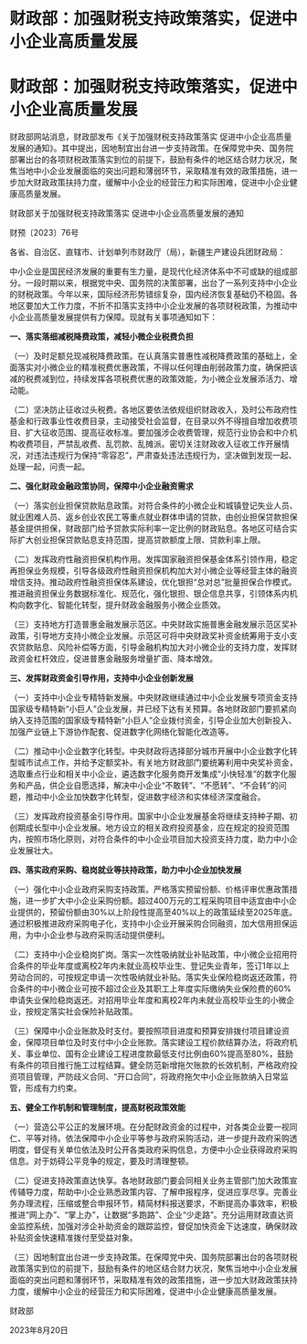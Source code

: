 # 财政部：加强财税支持政策落实，促进中小企业高质量发展

# 财政部：加强财税支持政策落实，促进中小企业高质量发展

财政部网站消息，财政部发布《关于加强财税支持政策落实
促进中小企业高质量发展的通知》。其中提出，因地制宜出台进一步支持政策。在保障党中央、国务院部署出台的各项财税政策落实到位的前提下，鼓励有条件的地区结合财力状况，聚焦当地中小企业发展面临的突出问题和薄弱环节，采取精准有效的政策措施，进一步加大财政政策扶持力度，缓解中小企业的经营压力和实际困难，促进中小企业健康高质量发展。

财政部关于加强财税支持政策落实 促进中小企业高质量发展的通知

财预〔2023〕76号

各省、自治区、直辖市、计划单列市财政厅（局），新疆生产建设兵团财政局：

中小企业是国民经济发展的重要有生力量，是现代化经济体系中不可或缺的组成部分。一段时期以来，根据党中央、国务院的决策部署，出台了一系列支持中小企业的财税政策。今年以来，国际经济形势错综复杂，国内经济恢复基础仍不稳固。各地区要加大工作力度，不折不扣落实支持中小企业发展的各项财税政策，为推动中小企业高质量发展提供有力保障。现就有关事项通知如下：

**一、落实落细减税降费政策，减轻小微企业税费负担**

（一）及时足额兑现减税降费政策。在认真落实普惠性减税降费政策的基础上，全面落实对小微企业的精准税费优惠政策，不得以任何理由削弱政策力度，确保把该减的税费减到位，持续发挥各项税费优惠的政策效能，为小微企业发展添活力、增动能。

（二）坚决防止征收过头税费。各地区要依法依规组织财政收入，及时公布政府性基金和行政事业性收费目录，主动接受社会监督，在目录以外不得擅自增加收费项目、扩大征收范围、提高征收标准。要加强涉企收费管理，规范行业协会和中介机构收费项目，严禁乱收费、乱罚款、乱摊派。密切关注财政收入征收工作开展情况，对违法违规行为保持“零容忍”，严肃查处违法违规行为，坚决做到发现一起、处理一起，问责一起。

**二、强化财政金融政策协同，保障中小企业融资需求**

（一）落实创业担保贷款贴息政策。对符合条件的小微企业和城镇登记失业人员、就业困难人员、返乡创业农民工等重点就业群体申请的贷款，由创业担保贷款担保基金提供担保，财政部门给予贷款实际利率一定比例的财政贴息。各地区可结合实际扩大创业担保贷款贴息支持范围，提高贷款额度上限、贷款利率上限。

（二）发挥政府性融资担保机构作用。发挥国家融资担保基金体系引领作用，稳定再担保业务规模，引导各级政府性融资担保机构加大对小微企业等经营主体的融资增信支持。推动政府性融资担保体系建设，优化银担“总对总”批量担保合作模式。推进融资担保业务数据标准化、规范化，强化银担、银企信息共享，引领体系内机构向数字化、智能化转型，提升财政金融服务小微企业质效。

（三）支持地方打造普惠金融发展示范区。中央财政实施普惠金融发展示范区奖补政策，引导地方支持小微企业发展。示范区可将中央财政奖补资金统筹用于支小支农贷款贴息、风险补偿等方面，引导金融机构加大对小微企业的支持力度，发挥财政资金杠杆效应，促进普惠金融服务增量扩面、降本增效。

**三、发挥财政资金引导作用，支持中小企业创新发展**

（一）支持中小企业专精特新发展。中央财政继续通过中小企业发展专项资金支持国家级专精特新“小巨人”企业发展，并已经下达有关预算。各地财政部门要抓紧向纳入支持范围的国家级专精特新“小巨人”企业拨付资金，引导企业加大创新投入、加强产业链上下游协作配套、促进数字化网络化智能化改造等。

（二）推动中小企业数字化转型。中央财政将选择部分城市开展中小企业数字化转型城市试点工作，并给予定额奖补。有关地方财政部门要统筹利用中央奖补资金，选取重点行业和相关中小企业，遴选数字化服务商开发集成“小快轻准”的数字化服务和产品，供企业自愿选择，解决中小企业“不敢转”、“不愿转”、“不会转”的问题，推动中小企业加快数字化转型，促进数字经济和实体经济深度融合。

（三）发挥政府投资基金引导作用。国家中小企业发展基金将继续支持种子期、初创期成长型中小企业发展。地方设立的相关政府投资基金，应在规定的投资范围内，按照市场化原则，对符合条件的中小企业项目加大投资支持力度，助力中小企业发展壮大。

**四、落实政府采购、稳岗就业等扶持政策，助力中小企业加快发展**

（一）强化中小企业政府采购支持政策。严格落实预留份额、价格评审优惠政策措施，进一步扩大中小企业采购份额。超过400万元的工程采购项目中适宜由中小企业提供的，预留份额由30%以上阶段性提高至40%以上的政策延续至2025年底。通过积极推进政府采购电子化，支持中小企业开展采购合同融资，加大信用担保运用，为中小企业参与政府采购活动提供便利。

（二）支持中小企业稳岗扩岗。落实一次性吸纳就业补贴政策，中小微企业招用符合条件的毕业年度或离校2年内未就业高校毕业生、登记失业青年，签订1年以上劳动合同的，可按规定申请一次性吸纳就业补贴。落实失业保险稳岗返还政策，符合条件的中小微企业可按不超过企业及其职工上年度实际缴纳失业保险费的60%申请失业保险稳岗返还。对招用毕业年度和离校2年内未就业高校毕业生的小微企业，按规定落实社会保险补贴政策。

（三）保障中小企业账款及时支付。要按照项目进度和预算安排拨付项目建设资金，保障项目单位及时支付中小企业账款。落实建设工程价款结算办法，将政府机关、事业单位、国有企业建设工程进度款最低支付比例由60%提高至80%，鼓励有条件的项目推行施工过程结算。健全防范新增拖欠账款的长效机制，严格政府投资项目管理，严防歧义合同、“开口合同”，将政府拖欠中小企业账款纳入日常监管，形成有力约束。

**五、健全工作机制和管理制度，提高财税政策效能**

（一）营造公平公正的发展环境。在分配财政资金的过程中，对各类企业要一视同仁、平等对待。依法保障中小企业平等参与政府采购活动，进一步提升政府采购透明度，督促有关单位依法及时公开各类政府采购信息，方便中小企业获得政府采购信息。对于妨碍公平竞争的规定，要及时清理整顿。

（二）促进支持政策直达快享。各地财政部门要会同相关业务主管部门加大政策宣传辅导力度，帮助中小企业熟悉政策内容、了解申报程序，促进应享尽享。完善业务办理流程，压缩或整合申报环节，精简材料报送要求，不断提高办事效率，积极推进“网上办”、“掌上办”，让数据“多跑路”、企业“少走路”。充分运用财政直达资金监控系统，加强对涉企补助资金的跟踪监控，督促加快资金下达速度，确保财政补贴资金快速精准拨付至受益对象。

（三）因地制宜出台进一步支持政策。在保障党中央、国务院部署出台的各项财税政策落实到位的前提下，鼓励有条件的地区结合财力状况，聚焦当地中小企业发展面临的突出问题和薄弱环节，采取精准有效的政策措施，进一步加大财政政策扶持力度，缓解中小企业的经营压力和实际困难，促进中小企业健康高质量发展。

财政部

2023年8月20日

